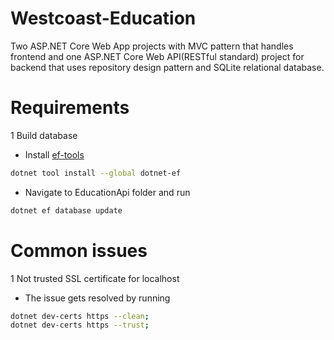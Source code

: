 # Westcoast-Education
Two ASP.NET Core Web App projects with MVC pattern that handles frontend and one ASP.NET Core Web API(RESTful standard) project for backend that uses repository design pattern and SQLite relational database.

# Requirements
1 Build database
 * Install [ef-tools](https://learn.microsoft.com/en-us/ef/core/cli/dotnet)
 ```sh
dotnet tool install --global dotnet-ef
```
 * Navigate to EducationApi folder and run 
```sh
dotnet ef database update
```

# Common issues
 1 Not trusted SSL certificate for localhost
  * The issue gets resolved by running
```sh
dotnet dev-certs https --clean;
dotnet dev-certs https --trust;
```
